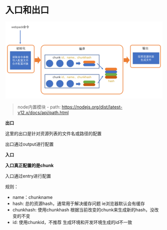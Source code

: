 # 入口和出口

![](assets/2020-01-09-15-51-07.png)

> node内置模块 - path: https://nodejs.org/dist/latest-v12.x/docs/api/path.html

**出口**

这里的出口是针对资源列表的文件名或路径的配置

出口通过output进行配置

**入口**

**入口真正配置的是chunk**

入口通过entry进行配置

规则：

- name：chunkname
- hash: 总的资源hash，通常用于解决缓存问题   ie浏览器默认会有缓存
- chunkhash: 使用chunkhash   根据当前改变的chunk来生成新的hash，没改变的不变
- id: 使用chunkid，不推荐 生成环境和开发环境生成的id不一致

